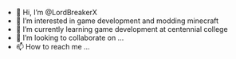 - 👋 Hi, I’m @LordBreakerX
- 👀 I’m interested in game development and modding minecraft
- 🌱 I’m currently learning game development at centennial college
- 💞️ I’m looking to collaborate on ...
- 📫 How to reach me ...

<!---
LordBreakerX/LordBreakerX is a ✨ special ✨ repository because its `README.md` (this file) appears on your GitHub profile.
You can click the Preview link to take a look at your changes.
--->
